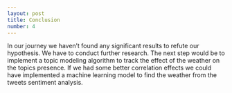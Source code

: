 ```yaml
---
layout: post
title: Conclusion
number: 4
---
```


In our journey we haven’t found any significant results to refute our hypothesis. We have to conduct further research. The next step would be to implement a topic modeling algorithm to track the effect of the weather on the topics presence. If we had some better correlation effects we could have implemented a machine learning model to find the weather from the tweets sentiment analysis.